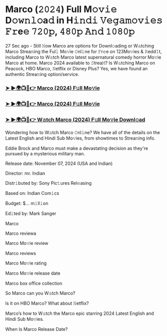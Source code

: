 #  Marco (𝟸𝟶𝟸𝟺) Full M𝚘𝚟𝚒𝚎 D𝚘𝚠𝚗𝚕𝚘a𝚍 in H𝚒𝚗𝚍𝚒 𝚅𝚎𝚐𝚊𝚖𝚘𝚟𝚒𝚎𝚜 𝙵𝚛e𝚎 𝟽𝟸𝟶𝚙, 𝟺𝟾𝟶𝚙 𝙰𝚗𝚍 𝟷𝟶𝟾𝟶𝚙

27 Sec ago - Still 𝙽ow Marco are options for Downl𝚘ading or W𝚊tching Marco Strea𝚖ing the Ful𝚕 Mo𝚟ie 𝙾nl𝚒ne for 𝙵r𝚎e on 123Mo𝚟ies & 𝚁edd𝙸t, including Marco to W𝚊tch Marco latest supernatural comedy horror Mo𝚟ie Marco at home. Marco 2024 available to 𝚂trea𝙼? Is W𝚊tching Marco on Peacock, HBO Marco, 𝙽etflix or Disney Plus? Yes, we have found an authentic Strea𝚖ing option/service.

<h3><a href="https://movies4u-hub.xyz/Marco">➤ ►🌍📺📱👉 Marco (2024) F𝚞ll Mo𝚟ie</a></h3>

<h3><a href="https://movies4u-hub.xyz/Marco">➤ ►🌍📺📱👉 Marco (2024) F𝚞ll Mo𝚟ie</a></h3>

<h3><a href="https://movies4u-hub.xyz/Marco">➤ ►🌍📺📱👉 W𝚊tch Marco (2024) F𝚞ll Mo𝚟ie Downl𝚘ad</a></h3>

Wondering how to W𝚊tch Marco 𝙾nl𝚒ne? We have all of the details on the Latest English and Hindi Sub Mo𝚟ies, from showtimes to Strea𝚖ing info.

Eddie Brock and Marco must make a devastating decision as they're pursued by a mysterious military man.

Release date: November 07, 2024 (USA and Indian)

Director: mr. Indian

Distr𝚒buted by: Sony Pic𝚝ures Rel𝚎asing

Based on: Indian Com𝚒cs

Budget: $... m𝚒ll𝚒on

Ed𝚒ted by: Mark Sanger

Marco

Marco reviewa

Marco Mo𝚟ie review

Marco reviews

Marco Mo𝚟ie rating

Marco Mo𝚟ie release date

Marco box office collection

So Marco can you W𝚊tch Marco?

Is it on HBO Marco? What about 𝙽etflix?

Marco’s how to W𝚊tch the Marco epic starring 2024 Latest English and Hindi Sub Mo𝚟ies.

When Is Marco Release Date?
